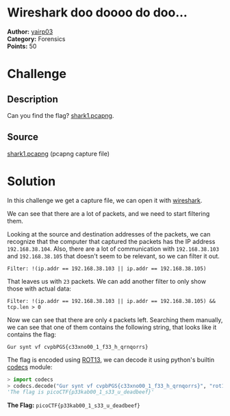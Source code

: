 # Wireshark doo doooo do doo...

**Author:** [yairp03](https://github.com/yairp03)  
**Category:** Forensics  
**Points:** 50

# Challenge

## Description

Can you find the flag? [shark1.pcapng](./shark1.pcapng).

## Source

[shark1.pcapng](./shark1.pcapng) (pcapng capture file)

# Solution

In this challenge we get a capture file, we can open it with [wireshark](/Guides/Tools/Wireshark.md).

We can see that there are a lot of packets, and we need to start filtering them.

Looking at the source and destination addresses of the packets, we can recognize that the computer that captured the packets has the IP address `192.168.38.104`. Also, there are a lot of communication with `192.168.38.103` and `192.168.38.105` that doesn't seem to be relevant, so we can filter it out.

```
Filter: !(ip.addr == 192.168.38.103 || ip.addr == 192.168.38.105)
```

That leaves us with `23` packets. We can add another filter to only show those with actual data:

```
Filter: !(ip.addr == 192.168.38.103 || ip.addr == 192.168.38.105) && tcp.len > 0
```

Now we can see that there are only `4` packets left. Searching them manually, we can see that one of them contains the following string, that looks like it contains the flag:

```
Gur synt vf cvpbPGS{c33xno00_1_f33_h_qrnqorrs}
```

The flag is encoded using [ROT13](https://en.wikipedia.org/wiki/ROT13), we can decode it using python's builtin [codecs](https://docs.python.org/3/library/codecs.html) module:

```python
> import codecs
> codecs.decode("Gur synt vf cvpbPGS{c33xno00_1_f33_h_qrnqorrs}", "rot13")
'The flag is picoCTF{p33kab00_1_s33_u_deadbeef}'
```

**The Flag:** `picoCTF{p33kab00_1_s33_u_deadbeef}`
